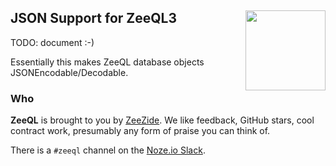 <h2>JSON Support for ZeeQL3
  <img src="http://zeezide.com/img/ZeeQLIcon1024-QL.svg"
       align="right" width="128" height="128" />
</h2>

TODO: document :-)

Essentially this makes ZeeQL database objects JSONEncodable/Decodable.

### Who

**ZeeQL** is brought to you by
[ZeeZide](http://zeezide.de).
We like feedback, GitHub stars, cool contract work,
presumably any form of praise you can think of.

There is a `#zeeql` channel on the [Noze.io Slack](http://slack.noze.io).

